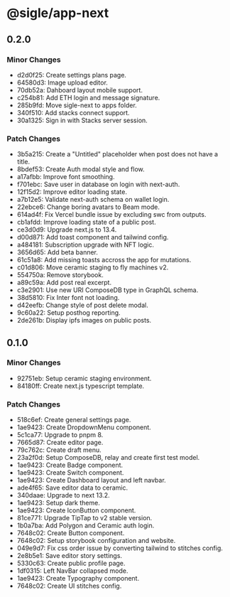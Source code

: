 # @sigle/app-next

## 0.2.0

### Minor Changes

- d2d0f25: Create settings plans page.
- 64580d3: Image upload editor.
- 70db52a: Dahboard layout mobile support.
- c254b81: Add ETH login and message signature.
- 285b9fd: Move sigle-next to apps folder.
- 340f510: Add stacks connect support.
- 30a1325: Sign in with Stacks server session.

### Patch Changes

- 3b5a215: Create a "Untitled" placeholder when post does not have a title.
- 8bdef53: Create Auth modal style and flow.
- a17afbb: Improve font smoothing.
- f701ebc: Save user in database on login with next-auth.
- 12f15d2: Improve editor loading state.
- a7b12e5: Validate next-auth schema on wallet login.
- 22ebce6: Change boring avatars to Beam mode.
- 614ad4f: Fix Vercel bundle issue by excluding swc from outputs.
- cb1afdd: Improve loading state of a public post.
- ce3d0d9: Upgrade next.js to 13.4.
- d00d871: Add toast component and tailwind config.
- a484181: Subscription upgrade with NFT logic.
- 3656d65: Add beta banner.
- 61c51a8: Add missing toasts accross the app for mutations.
- c01d806: Move ceramic staging to fly machines v2.
- 554750a: Remove storybook.
- a89c59a: Add post real excerpt.
- c3e2901: Use new URI ComposeDB type in GraphQL schema.
- 38d5810: Fix Inter font not loading.
- d42eefb: Change style of post delete modal.
- 9c60a22: Setup posthog reporting.
- 2de261b: Display ipfs images on public posts.

## 0.1.0

### Minor Changes

- 92751eb: Setup ceramic staging environment.
- 84180ff: Create next.js typescript template.

### Patch Changes

- 518c6ef: Create general settings page.
- 1ae9423: Create DropdownMenu component.
- 5c1ca77: Upgrade to pnpm 8.
- 7665d87: Create editor page.
- 79c762c: Create draft menu.
- 23a2f0d: Setup ComposeDB, relay and create first test model.
- 1ae9423: Create Badge component.
- 1ae9423: Create Switch component.
- 1ae9423: Create Dashboard layout and left navbar.
- ade4f65: Save editor data to ceramic.
- 340daae: Upgrade to next 13.2.
- 1ae9423: Setup dark theme.
- 1ae9423: Create IconButton component.
- 81ce771: Upgrade TipTap to v2 stable version.
- 1b0a7ba: Add Polygon and Ceramic auth login.
- 7648c02: Create Button component.
- 7648c02: Setup storybook configuration and website.
- 049e9d7: Fix css order issue by converting tailwind to stitches config.
- 2e8b5e1: Save editor story settings.
- 5330c63: Create public profile page.
- 1df0315: Left NavBar collapsed mode.
- 1ae9423: Create Typography component.
- 7648c02: Create UI stitches config.
